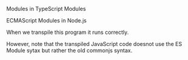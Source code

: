 Modules in TypeScript
Modules

ECMAScript Modules in Node.js

When we transpile this program it runs correctly.

However, note that the transpiled JavaScript code doesnot use the ES Module sytax but rather the old commonjs syntax.
